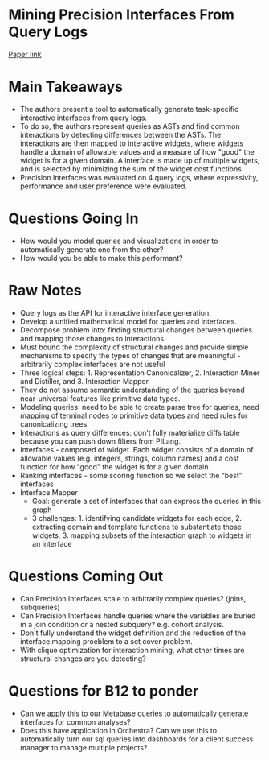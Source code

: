# Mining Precision Interfaces From Query Logs
[Paper link](https://arxiv.org/abs/1712.00078)

# Main Takeaways
* The authors present a tool to automatically generate task-specific interactive interfaces from query logs.
* To do so, the authors represent queries as ASTs and find common interactions by detecting differences between the ASTs. The interactions are then mapped to interactive widgets, where widgets handle a domain of allowable values and a measure of how "good" the widget is for a given domain. A interface is made up of multiple widgets, and is selected by minimizing the sum of the widget cost functions.
* Precision Interfaces was evaluated on 4 query logs, where expressivity, performance and user preference were evaluated.

# Questions Going In
* How would you model queries and visualizations in order to automatically generate one from the other?
* How would you be able to make this performant?

# Raw Notes
* Query logs as the API for interactive interface generation.
* Develop a unified mathematical model for queries and interfaces.
* Decompose problem into: finding structural changes between queries and mapping those changes to interactions.
* Must bound the complexity of structural changes and provide simple mechanisms to specify the types of changes that are meaningful - arbitrarily complex interfaces are not useful
* Three logical steps: 1. Representation Canonicalizer, 2. Interaction Miner and Distiller, and 3. Interaction Mapper.
* They do not assume semantic understanding of the queries beyond near-universal features like primitive data types.
* Modeling queries: need to be able to create parse tree for queries, need mapping of terminal nodes to primitive data types and need rules for canonicalizing trees.
* Interactions as query differences: don't fully materialize diffs table because you can push down filters from PILang.
* Interfaces - composed of widget. Each widget consists of a domain of allowable values (e.g. integers, strings, column names) and a cost function for how "good" the widget is for a given domain.
* Ranking interfaces - some scoring function so we select the “best” interfaces
* Interface Mapper
  * Goal: generate a set of interfaces that can express the queries in this graph
  * 3 challenges: 1. identifying candidate widgets for each edge, 2. extracting domain and template functions to substantiate those widgets, 3. mapping subsets of the interaction graph to widgets in an interface

# Questions Coming Out
* Can Precision Interfaces scale to arbitrarily complex queries? (joins, subqueries)
* Can Precision Interfaces handle queries where the variables are buried in a join condition or a nested subquery? e.g. cohort analysis.
* Don't fully understand the widget definition and the reduction of the interface mapping proeblem to a set cover problem.
* With clique optimization for interaction mining, what other times are structural changes are you detecting?

# Questions for B12 to ponder
* Can we apply this to our Metabase queries to automatically generate interfaces for common analyses?
* Does this have application in Orchestra? Can we use this to automatically turn our sql queries into dashboards for a client success manager to manage multiple projects?
